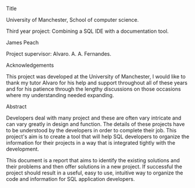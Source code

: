 Title

University of Manchester, School of computer science.

Third year project: Combining a SQL IDE with a documentation tool.

James Peach

Project supervisor: Alvaro. A. A. Fernandes.

Acknowledgements

This project was developed at the University of Manchester, I would like to thank my tutor Alvaro for his help and support throughout all of these years and for his patience through the lengthy discussions on those occasions where my understanding needed expanding.

Abstract

Developers deal with many project and these are often vary intricate and can vary greatly in design and function. The details of these projects have to be understood by the developers in order to complete their job.
This project's aim is to create a tool that will help SQL developers to organize the information for their projects in a way that is integrated tightly with the development.

This document is a report that aims to identify the existing solutions and their problems and then offer solutions in a new project. If successful the project should result in a useful, easy to use, intuitive way to organize the code and information for SQL application developers.
